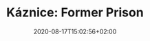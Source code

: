 ---
title: "Káznice: Former Prison"
date: 2020-08-17T15:02:56+02:00
draft: false
url: "locations/former-prison"

opening: "27.09.2020 18.00"
duration: "30.09-30.10.2020"
hours: "Úterý/Čtvrtek/Sobota 14.00-18:00"
map: "https://en.mapy.cz/zakladni?x=16.6224039&y=49.1996582&z=19&source=coor&id=16.622497767502523%2C49.19984485069221"
---